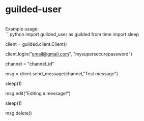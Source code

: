 # guilded-user

<br>
Example usage:
<br>
```python
import guilded_user as guilded
from time import sleep


client = guilded.client.Client()

client.login("email@gmail.com", "mysupersecurepassword")

channel = "channel_id"
    
msg = client.send_message(channel,"Test message")

sleep(1)

msg.edit("Editing a message!")

sleep(1)

msg.delete()
```
